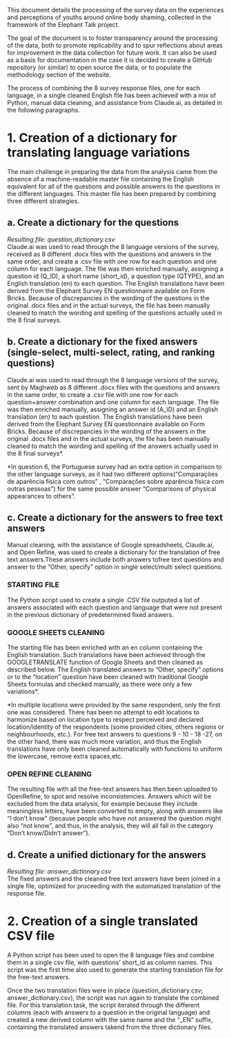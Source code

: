 This document details the processing of the survey data on the experiences and perceptions of youths around online body shaming, collected in the framework of the Elephant Talk project.

The goal of the document is to foster transparency around the processing of the data, both to promote replicability and to spur reflections about areas for improvement in the data collection for future work. It can also be used as a basis for documentation in the case it is decided to create a GitHub repository (or similar) to open source the data, or to populate the methodology section of the website.

The process of combining the 8 survey response files, one for each language, in a single cleaned English file has been achieved with a mix of Python, manual data cleaning, and assistance from Claude.ai, as detailed in the following paragraphs.

# 1. Creation of a dictionary for translating language variations
The main challenge in preparing the data from the analysis came from the absence of a machine-readable master file containing the English equivalent for all of the questions and possible answers to the questions in the different languages. This master file has been prepared by combining three different strategies.

## a. Create a dictionary for the questions
*Resulting file: question_dictionary.csv*<br>
Claude.ai was used to read through the 8 language versions of the survey, received as 8 different .docx files with the questions and answers in the same order, and create a .csv file with one row for each question and one column for each language.
The file was then enriched manually, assigning a question id (Q_ID), a short name (short_id), a question type (QTYPE), and an English translation (en) to each question. The English translations have been derived from the Elephant Survey EN questionnaire available on Form Bricks.
Because of discrepancies in the wording of the questions in the original .docx files and in the actual surveys, the file has been manually cleaned to match the wording and spelling of the questions actually used in the 8 final surveys.

## b. Create a dictionary for the fixed answers (single-select, multi-select, rating, and ranking questions)
Claude.ai was used to read through the 8 language versions of the survey, sent by Maghweb as 8 different .docx files with the questions and answers in the same order, to create a .csv file with one row for each question+answer combination and one column for each language.
The file was then enriched manually, assigning an answer id (A_ID) and an English translation (en) to each question. The English translations have been derived from the Elephant Survey EN questionnaire available on Form Bricks.
Because of discrepancies in the wording of the answers in the original .docx files and in the actual surveys, the file has been manually cleaned to match the wording and spelling of the answers actually used in the 8 final surveys*.

*In question 6, the Portuguese survey had an extra option in comparison to the other language surveys, as it had two different options(“Comparações de aparência física com outros” , “Comparações sobre aparência física com outras pessoas”) for the same possible answer “Comparisons of physical appearances to others”.

## c. Create a dictionary for the answers to free text answers
Manual cleaning, with the assistance of Google spreadsheets, Claude.ai, and Open Refine, was used to create a dictionary for the translation of free text answers.These answers include both answers tofree text questions and answer to the “Other, specify” option in single select/multi select questions.

### STARTING FILE
The Python script used to create a single .CSV file outputed a list of answers associated with each question and language that were not present in the previous dictionary of predetermined fixed answers. 

### GOOGLE SHEETS CLEANING
The starting file has been enriched with an en column containing the English translation. Such translations have been achieved through the GOOGLETRANSLATE function of Google Sheets and then cleaned as described below.
The English translated answers to “Other, specify” options or to the “location” question have been cleaned with traditional Google Sheets formulas and checked manually, as there were only a few variations*. 

*In multiple locations were provided by the same respondent, only the first one was considered. There has been no attempt to edit locations to harmonize based on location type to respect perceived and declared location/identity of the respondents (some provided cities, others regions or neighbourhoods, etc.).
For free text answers to questions 9 - 10 - 18 -27, on the other hand, there was much more variation, and thus the English translations have only been cleaned automatically with functions to uniform the lowercase, remove extra spaces,etc.

### OPEN REFINE CLEANING
The resulting file with all the free-text answers has then been uploaded to OpenRefine, to spot and resolve inconsistencies.
Answers which will be excluded from the data analysis, for example because they include meaningless letters, have been converted to empty, along with answers like “I don’t know” (because people who have not answered the question might also “not know”, and thus, in the analysis, they will all fall in the category “Don’t know/Didn’t answer”).

## d. Create a unified dictionary for the answers
*Resulting file: answer_dictionary.csv*<br>
The fixed answers and the cleaned free text answers have been joined in a single file, optimized for proceeding with the automatized translation of the response file.

# 2. Creation of a single translated CSV file
A Python script has been used to open the 8 language files and combine them in a single csv file, with questions’ short_id as column names. This script was the first time also used to generate the starting translation file for the free-text answers.

Once the two translation files were in place (question_dictionary.csv; answer_dictionary.csv), the script was run again to translate the combined file. 
For this translation task, the script iterated through the different columns (each with answers to a question in the original language) and created a new derived column with the same name and the “_EN” suffix, containing the translated answers takend from the three dictionary files.
